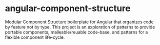 angular-component-structure
===========================

Modular Component Structure boilerplate for Angular that organizes code by feature not by type. This project is an exploration of patterns to provide portable components, malleable/reuable code-base, and patterns for a flexible component life-cycle.

